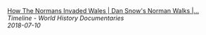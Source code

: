 <!--2024-07-21 00:18:13-->
<div class="yb">
  <a class="nodecor" href="/index.html?istoriya/how_the_normans_invaded_wales_dan_snows_norman_walks_timeline">
    <img class="preview" data-videoid="V2eVQAXGVps" src="https://i.ytimg.com/vi/V2eVQAXGVps/hqdefault.jpg" align="middle" alt="">
  </a>
  <div class="inlbl text">
    <a class="nodecor" href="/index.html?istoriya/how_the_normans_invaded_wales_dan_snows_norman_walks_timeline">How The Normans Invaded Wales | Dan Snow's Norman Walks |...</a><br>
    <i class="smaller2">Timeline - World History Documentaries</i><br>
    <i class="smaller3">2018-07-10</i>
  </div>
</div>
